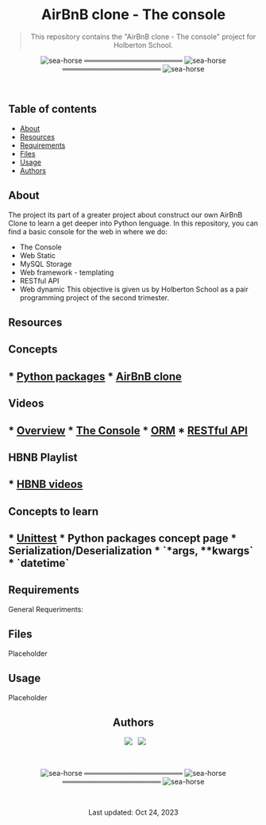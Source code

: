 <div align="center">
  
<h1> AirBnB clone - The console </h1>

> This repository contains the "AirBnB clone - The console" project for Holberton School.

</div>

<div align="center">

![sea-horse](https://user-images.githubusercontent.com/110431271/229328604-b8c19c26-54e9-48d6-946f-91b0337deece.png) ════════════════════ ![sea-horse](https://user-images.githubusercontent.com/110431271/229328604-b8c19c26-54e9-48d6-946f-91b0337deece.png) ════════════════════ ![sea-horse](https://user-images.githubusercontent.com/110431271/229328604-b8c19c26-54e9-48d6-946f-91b0337deece.png)

</div>

<br>

## Table of contents
* [About](#about)
* [Resources](#resources)
* [Requirements](#requirements)
* [Files](#files)
* [Usage](#usage)
* [Authors](#authors)

## About
The project its part of a greater project about construct our own AirBnB Clone to learn a get deeper into Python lenguage. In this repository, you can find a basic console for the web in where we do:
* The Console
* Web Static
* MySQL Storage
* Web framework - templating
* RESTful API
* Web dynamic
This objective is given us by Holberton School as a pair programming project of the second trimester.

## Resources
<h2>Concepts<h2>
* <a href="https://intranet.hbtn.io/concepts/66" target="blank">Python packages</a>
* <a href="https://intranet.hbtn.io/concepts/74" target="blank">AirBnB clone</a>
<h2>Videos<h2>
* <a href="https://www.youtube.com/watch?v=QTwmCB_AWqI" target="blank">Overview</a>
* <a href="https://www.youtube.com/watch?v=jeJwRB33YNg" target="blank">The Console</a>
* <a href="https://www.youtube.com/watch?v=ZwCD8cNZk9U" target="blank">ORM</a>
* <a href="https://www.youtube.com/watch?v=LrQhULlFJdU" target="blank">RESTful API</a>
<h2>HBNB Playlist<h2>
* <a href="https://www.youtube.com/playlist?list=PLlLHfkTcnvmPOp6jv_89tRpJUMFrP-Wbi" target="blank">HBNB videos</a>
<h2>Concepts to learn<h2>
* <a href="https://docs.python.org/3.4/library/unittest.html#module-unittest" target="blank">Unittest</a>
* Python packages concept page
* Serialization/Deserialization
* `*args, **kwargs`
* `datetime`

## Requirements
General Requeriments:


## Files
Placeholder

## Usage
Placeholder

<div align="center">

## Authors
  
&ensp;[<img src="https://img.shields.io/badge/Nitsu47-%23121011.svg?style=for-the-badge&logo=github&logoColor=white">](https://github.com/Nitsu47)
&ensp;[<img src="https://img.shields.io/badge/LuciaPuppo897-%23121011.svg?style=for-the-badge&logo=github&logoColor=white">](https://github.com/LuciaPuppo897)

<br>

![sea-horse](https://user-images.githubusercontent.com/110431271/229328604-b8c19c26-54e9-48d6-946f-91b0337deece.png) ════════════════════ ![sea-horse](https://user-images.githubusercontent.com/110431271/229328604-b8c19c26-54e9-48d6-946f-91b0337deece.png) ════════════════════ ![sea-horse](https://user-images.githubusercontent.com/110431271/229328604-b8c19c26-54e9-48d6-946f-91b0337deece.png)

<br>

Last updated: Oct 24, 2023

</div>